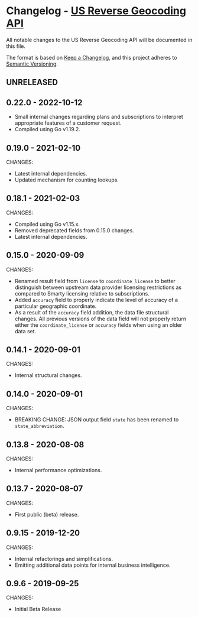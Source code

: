 # Changelog - [US Reverse Geocoding API](https://www.smarty.com/docs/cloud/us-reverse-geo-api)

All notable changes to the US Reverse Geocoding API will be documented in this file.

The format is based on [Keep a Changelog](https://keepachangelog.com/en/1.0.0/), and this project adheres to [Semantic Versioning](https://semver.org/spec/v2.0.0.html).

## UNRELEASED

## 0.22.0 - 2022-10-12

- Small internal changes regarding plans and subscriptions to interpret appropriate features of a customer request.
- Compiled using Go v1.19.2.

## 0.19.0 - 2021-02-10

CHANGES:

- Latest internal dependencies.
- Updated mechanism for counting lookups.


## 0.18.1 - 2021-02-03

CHANGES:

- Compiled using Go v1.15.x.
- Removed deprecated fields from 0.15.0 changes.
- Latest internal dependencies.


## 0.15.0 - 2020-09-09

CHANGES:

- Renamed result field from `license` to `coordinate_license` to better distinguish between upstream data provider licensing restrictions
  as compared to Smarty licensing relative to subscriptions.
- Added `accuracy` field to properly indicate the level of accuracy of a particular geographic coordinate.
- As a result of the `accuracy` field addition, the data file structural changes. All previous versions of the data field will not properly
  return either the `coordinate_license` or `accuracy` fields when using an older data set.


## 0.14.1 - 2020-09-01

CHANGES:

- Internal structural changes.


## 0.14.0 - 2020-09-01

CHANGES:

- BREAKING CHANGE: JSON output field `state` has been renamed to `state_abbreviation`.


## 0.13.8 - 2020-08-08

CHANGES:

- Internal performance optimizations.


## 0.13.7 - 2020-08-07

CHANGES:

- First public (beta) release.


## 0.9.15 - 2019-12-20

CHANGES:

- Internal refactorings and simplifications.
- Emitting additional data points for internal business intelligence. 


## 0.9.6 - 2019-09-25


CHANGES:

- Initial Beta Release
